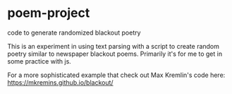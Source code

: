 # poem-project
code to generate randomized blackout poetry

This is an experiment in using text parsing with a script to create random poetry similar to newspaper blackout poems.
Primarily it's for me to get in some practice with js.

For a more sophisticated example that check out Max Kremlin's code here: https://mkremins.github.io/blackout/
